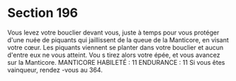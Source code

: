 # Section 196

Vous levez votre bouclier devant vous, juste à temps pour vous protéger d'une nuée de
piquants qui jaillissent de la queue de la Manticore, en visant votre cœur. Les piquants
viennent se planter dans votre bouclier et aucun d'entre eux ne vous atteint. Vou s tirez
alors votre épée, et vous avancez sur la Manticore.
MANTICORE
HABILETÉ  : 11 ENDURANCE  : 11
Si vous êtes vainqueur, rendez -vous au 364.